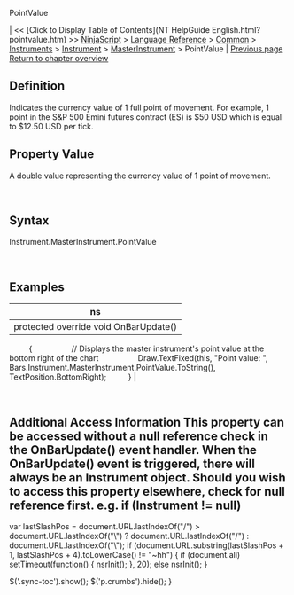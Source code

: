 ﻿










 


PointValue







| &lt;&lt; [Click to Display Table of Contents](NT HelpGuide English.html?pointvalue.htm) &gt;&gt;
 [NinjaScript](ninjascript.htm) &gt; [Language Reference](language_reference_wip.htm) &gt; [Common](common.htm) &gt; [Instruments](instruments_ninjascript.htm) &gt; [Instrument](instrument.htm) &gt; [MasterInstrument](masterinstrument.htm) &gt;
PointValue | [Previous page](getnextexpiry.htm)
[Return to chapter overview](masterinstrument.htm)










Definition
----------


Indicates the currency value of 1 full point of movement. For example, 1 point in the S&amp;P 500 Emini futures contract (ES) is $50 USD which is equal to $12.50 USD per tick.



Property Value
--------------


A double value representing the currency value of 1 point of movement.


 


Syntax
------


Instrument.MasterInstrument.PointValue


 


Examples
--------




| ns |
| --- |
| protected override void OnBarUpdate()
         {
                 // Displays the master instrument's point value at the bottom right of the chart
                 Draw.TextFixed(this, "Point value: ", Bars.Instrument.MasterInstrument.PointValue.ToString(), TextPosition.BottomRight);
         } |




 


Additional Access Information
This property can be accessed without a null reference check in the OnBarUpdate() event handler. When the OnBarUpdate() event is triggered, there will always be an Instrument object. Should you wish to access this property elsewhere, check for null reference first. e.g. if (Instrument != null)
------------------------------------------------------------------------------------------------------------------------------------------------------------------------------------------------------------------------------------------------------------------------------------------------------------------------------------





 
 var lastSlashPos = document.URL.lastIndexOf("/") &gt; document.URL.lastIndexOf("\\") ? document.URL.lastIndexOf("/") : document.URL.lastIndexOf("\\");
 if (document.URL.substring(lastSlashPos + 1, lastSlashPos + 4).toLowerCase() != "~hh") {
 if (document.all) setTimeout(function() {
 nsrInit();
 }, 20);
 else nsrInit();
 }
 
 
 $('.sync-toc').show();
 $('p.crumbs').hide();
 }
 
 
 



